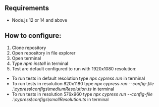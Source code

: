 ## Requirements
- Node.js 12 or 14 and above

## How to configure:

1. Clone repository
2. Open repository in file explorer
3. Open terminal
4. Type *npm install* in terminal
5. Test are default configured to run with 1920x1080 resolution:
- To run tests in default resolution type *npx cypress run* in terminal
- To run tests in resolution 820x1180 type *npx cypress run --config-file .\cypress\configs\mediumResolution.ts* in terminal
- To run tests in resolution 576x960 type *npx cypress run --config-file .\cypress\configs\smallResolution.ts* in terminal